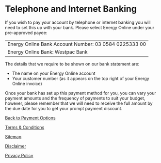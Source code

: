 # Telephone and Internet Banking
If you wish to pay your account by telephone or internet banking you will need to set this up with your bank. Please select Energy Online under your pre-approved payee:

| | 
| ------------------------| 
| Energy Online Bank Account Number:	03 0584 0225333 00| 
| Energy Online Bank:	Westpac Bank| 
 

The details that we require to be shown on our bank statement are:
- The name on your Energy Online account
- Your customer number (as it appears on the top right of your Energy Online invoice)

Once your bank has set up this payment method for you, you can vary your payment amounts and the frequency of payments to suit your budget, however, please remember that we will need to receive the full amount by the due date for you to get your prompt payment discount.


[Back to Payment Options](http://www.energyonline.co.nz/residential/residential_faqs/residential_faqs_-_payment_options)

[Terms & Conditions](http://www.energyonline.co.nz/terms)

[Sitemap](http://www.energyonline.co.nz/home/site_map)

[Disclaimer](http://www.energyonline.co.nz/home/site_map/disclaimer)

[Privacy Policy](http://www.energyonline.co.nz/home/site_map/privacy_policy)